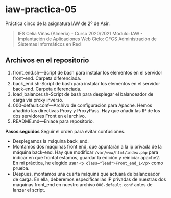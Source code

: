 # iaw-practica-05
Práctica cinco de la asignatura IAW de 2º de Asir.

> IES Celia Viñas (Almería) - Curso 2020/2021
Módulo: IAW - Implantación de Aplicaciones Web
Ciclo: CFGS Administración de Sistemas Informáticos en Red

**Archivos en el repositorio**
------------
1. front_end.sh—Script de bash para instalar los elementos en el servidor front-end. Carpeta diferenciada.
2. back_end.sh-Script de bash para instalar los elementos en el servidor back-end. Carpeta diferenciada.
3. load_balancer.sh-Script de bash para desplegar el balanceador de carga vía proxy inverso.
3. 000-default.conf—Archivo de configuración para Apache. Hemos añadido las directivas Proxy y ProxyPass. Hay que añadir las IP de los dos servidores Front en el archivo.
4. README.md—Enlace para repositorio.

**Pasos seguidos**
Seguir el orden para evitar confusiones.

- Desplegamos la máquina back_end.
- Montamos dos máquinas front end, que apuntarán a la ip privada de la máquina back-end. Hay que modificar `/var/www/html/index.php` para indicar en que frontal estamos, guardar la edición y reiniciar apache2. En mi práctica, he elegido usar  `<p class="lead">Front_end_1</p>` como prueba.
- Despues, montamos una cuarta máquina que actuará de balanceador de carga. En ella, deberemos especificar las IP privadas de nuestras dos máquinas front_end en nuestro archivo `000-default.conf` antes de lanzar el script.